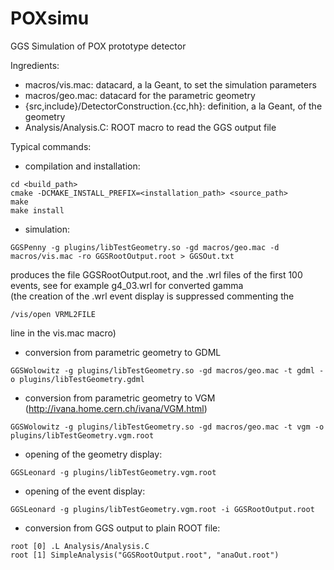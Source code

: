# POXsimu

GGS Simulation of POX prototype detector

Ingredients:

- macros/vis.mac: datacard, a la Geant, to set the simulation parameters 
- macros/geo.mac: datacard for the parametric geometry
- {src,include}/DetectorConstruction.{cc,hh}: definition, a la Geant, of the geometry 
- Analysis/Analysis.C: ROOT macro to read the GGS output file

Typical commands:

- compilation and installation:

```
cd <build_path>
cmake -DCMAKE_INSTALL_PREFIX=<installation_path> <source_path>
make
make install
```

- simulation:

```
GGSPenny -g plugins/libTestGeometry.so -gd macros/geo.mac -d macros/vis.mac -ro GGSRootOutput.root > GGSOut.txt
```
  
produces the file GGSRootOutput.root, and the .wrl files of the first 100 events, see for example g4_03.wrl for converted gamma  
(the creation of the .wrl event display is suppressed commenting the
```
/vis/open VRML2FILE
```
line in the vis.mac macro)

- conversion from parametric geometry to GDML
```
GGSWolowitz -g plugins/libTestGeometry.so -gd macros/geo.mac -t gdml -o plugins/libTestGeometry.gdml
```

- conversion from parametric geometry to VGM (http://ivana.home.cern.ch/ivana/VGM.html)
```
GGSWolowitz -g plugins/libTestGeometry.so -gd macros/geo.mac -t vgm -o plugins/libTestGeometry.vgm.root
```

- opening of the geometry display:
```
GGSLeonard -g plugins/libTestGeometry.vgm.root
```

- opening of the event display:
```
GGSLeonard -g plugins/libTestGeometry.vgm.root -i GGSRootOutput.root
```

- conversion from GGS output to plain ROOT file:
```
root [0] .L Analysis/Analysis.C 
root [1] SimpleAnalysis("GGSRootOutput.root", "anaOut.root")
```


